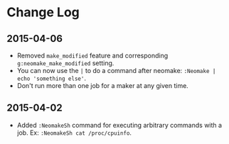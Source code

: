 # Change Log

## 2015-04-06
- Removed `make_modified` feature and corresponding `g:neomake_make_modified` setting.
- You can now use the `|` to do a command after neomake: `:Neomake | echo 'something else'`.
- Don't run more than one job for a maker at any given time.

## 2015-04-02
- Added `:NeomakeSh` command for executing arbitrary commands with a job. Ex: `:NeomakeSh cat /proc/cpuinfo`.
